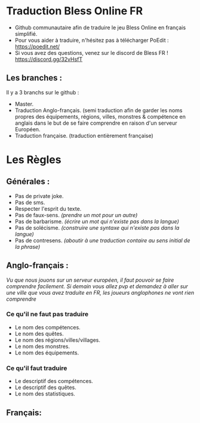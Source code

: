 # Traduction Bless Online FR 

* Github communautaire afin de traduire le jeu Bless Online en français simplifié. 
* Pour vous aider à traduire, n'hésitez pas à télécharger PoEdit : https://poedit.net/
* Si vous avez des questions, venez sur le discord de Bless FR ! https://discord.gg/32vHsfT

## Les branches :

Il y a 3 branchs sur le github : 
* Master.
* Traduction Anglo-français. (semi traduction afin de garder les noms propres des équipements, régions, villes, monstres & compétence en anglais dans le but de se faire comprendre en raison d'un serveur Européen. 
* Traduction française. (traduction entièrement française) 


# Les Règles 

## Générales :
* Pas de private joke.
* Pas de sms.
* Respecter l'esprit du texte.
* Pas de faux-sens. *(prendre un mot pour un autre)*
* Pas de barbarisme. *(écrire un mot qui n'existe pas dans la langue)*
* Pas de solécisme. *(construire une syntaxe qui n'existe pas dans la langue)*
* Pas de contresens. *(aboutir à une traduction contaire au sens initial de la phrase)*
 
## Anglo-français :
*Vu que nous jouons sur un serveur européen, il faut pouvoir se faire comprendre facilement. Si demain vous allez pvp et demandez à aller sur une ville que vous avez traduite en FR, les joueurs anglophones ne vont rien comprendre*

### Ce qu'il ne faut pas traduire
* Le nom des compétences.
* Le nom des quêtes.
* Le nom des régions/villes/villages.
* Le nom des monstres.
* Le nom des équipements.

### Ce qu'il faut traduire
* Le descriptif des compétences.
* Le descriptif des quêtes.
* Le nom des statistiques.

## Français:



